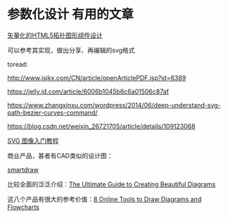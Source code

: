# 参数化设计 有用的文章

[矢量化的HTML5拓扑图形组件设计](https://segmentfault.com/a/1190000004492758)

可以参考其实现，做出分享、再编辑的svg格式



toread:

http://www.jsjkx.com/CN/article/openArticlePDF.jsp?id=6389

https://jelly.jd.com/article/6006b1045b6c6a01506c87af<Paste>

https://www.zhangxinxu.com/wordpress/2014/06/deep-understand-svg-path-bezier-curves-command/

https://blog.csdn.net/weixin_26721705/article/details/109123068<Paste>

[SVG 图像入门教程](https://www.ruanyifeng.com/blog/2018/08/svg.html)



商业产品，甚者有CAD类似的设计图：

[smartdraw](https://www.smartdraw.com/diagrams/)



比较全面的泛泛介绍：[The Ultimate Guide to Creating Beautiful Diagrams](https://creately.com/blog/diagrams/how-to-create-beautiful-diagrams/)


这八个产品有很大的参考价值：[8 Online Tools to Draw Diagrams and Flowcharts](https://www.groovypost.com/reviews/8-online-tools-draw-diagrams-flowcharts/)







